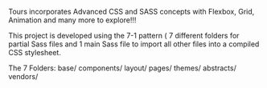 Tours incorporates Advanced CSS and SASS concepts with Flexbox, Grid, Animation and many more to explore!!!

This project is developed using the 7-1 pattern ( 7 different folders for partial Sass files and 1 main Sass file to import all other files into a compiled CSS stylesheet.

The 7 Folders:
  base/
  components/
  layout/
  pages/
  themes/
  abstracts/
  vendors/
